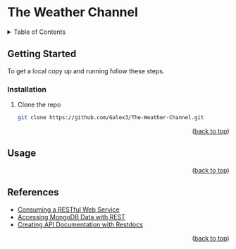 <a name="readme-top"></a>

# The Weather Channel

<!-- TABLE OF CONTENTS -->
<details>
  <summary>Table of Contents</summary>
  <ol>
    <li>
      <a href="#getting-started">Getting Started</a>
      <ul>
        <li><a href="#installation">Installation</a></li>
      </ul>
    </li>
    <li><a href="#usage">Usage</a></li>
    <li><a href="#references">References</a></li>
  </ol>
</details>



<!-- GETTING STARTED -->
## Getting Started

To get a local copy up and running follow these steps.

### Installation

1. Clone the repo
   ```sh
   git clone https://github.com/Galex3/The-Weather-Channel.git
   ```

<p align="right">(<a href="#readme-top">back to top</a>)</p>



<!-- USAGE EXAMPLES -->
## Usage

<p align="right">(<a href="#readme-top">back to top</a>)</p>



<!-- References -->
## References

* [Consuming a RESTful Web Service](https://spring.io/guides/gs/consuming-rest)
* [Accessing MongoDB Data with REST](https://spring.io/guides/gs/accessing-mongodb-data-rest)
* [Creating API Documentation with Restdocs](https://spring.io/guides/gs/testing-restdocs/)

<p align="right">(<a href="#readme-top">back to top</a>)</p>
